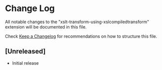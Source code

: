 # Change Log

All notable changes to the "xslt-transform-using-xslcompiledtransform" extension will be documented in this file.

Check [Keep a Changelog](http://keepachangelog.com/) for recommendations on how to structure this file.

## [Unreleased]

- Initial release